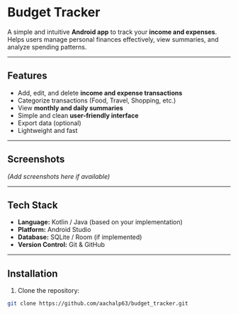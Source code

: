 # Budget Tracker

A simple and intuitive **Android app** to track your **income and expenses**. Helps users manage personal finances effectively, view summaries, and analyze spending patterns.

---

## Features

- Add, edit, and delete **income and expense transactions**
- Categorize transactions (Food, Travel, Shopping, etc.)
- View **monthly and daily summaries**
- Simple and clean **user-friendly interface**
- Export data (optional)
- Lightweight and fast

---

## Screenshots

*(Add screenshots here if available)*

---

## Tech Stack

- **Language:** Kotlin / Java (based on your implementation)
- **Platform:** Android Studio
- **Database:** SQLite / Room (if implemented)
- **Version Control:** Git & GitHub

---

## Installation

1. Clone the repository:

```bash
git clone https://github.com/aachalp63/budget_tracker.git
